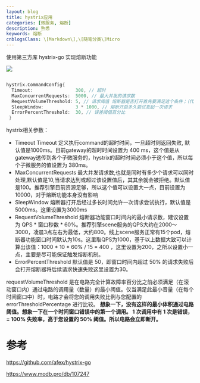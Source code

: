 ```yaml
---
layout: blog
title: hystrix应用
categories: [微服务, 熔断]
description: 熟悉
keywords: 熔断
cnblogsClass: \[Markdown\],\[随笔分类\]Micro
---
```


使用第三方库 hystrix-go 实现熔断功能

![](https://s2.loli.net/2022/07/20/Ac5n7DWKvqtH2Rs.png)


```go

hystrix.CommandConfig{
  Timeout:                300, // 超时
  MaxConcurrentRequests:  5000, // 最大并发的请求数
  RequestVolumeThreshold: 5, // 请求阈值 熔断器是否打开首先要满足这个条件；（代码中写死了）内请求数量，达到这个请求数量后再根据错误率判断是否要开启熔断；这里的设置表示至少有5个请求才进行ErrorPercentThreshold错误百分比计算，统计10s
  SleepWindow:            3 * 1000, // 熔断开启多久尝试发起一次请求
  ErrorPercentThreshold:  30, // 误差阈值百分比
 }
```

hystrix相关参数：
- Timeout
Timeout 定义执行command的超时时间，一旦超时则返回失败, 默认值是1000ms。目前gateway的超时时间设置为 400 ms，这个值是从gateway透传到各个子微服务的，hystrix的超时时间必须小于这个值，所以每个子微服务的值设置为 380ms。
- MaxConcurrentRequests
最大并发请求数,也就是同时有多少个请求可以同时处理,默认值是10,当请求达到或超过该设置值后，其其余就会被拒绝。默认值是100。推荐引擎目前资源足够，所以这个值可以设置大一点，目前设置为10000，对于熔断功能本身没有影响
- SleepWindow
熔断器打开后经过多长时间允许一次请求尝试执行，默认值是 5000ms。这里设置为3000ms
- RequestVolumeThreshold
熔断器功能窗口时间内的最小请求数，建议设置为 QPS * 窗口秒数 * 60%。推荐引擎scene服务的QPS大约在2000～3000，凌晨3点左右为最低，大约800。线上scene服务正常有15个pod，熔断器功能窗口时间默认为10s。这里取QPS为1000，基于以上数据大致可以计算出该值：1000 * 10 * 60% / 15 = 400 ，这里设置为200，之所以设置小一点，主要是尽可能保证触发熔断机制。
- ErrorPercentThreshold
默认值是 50，即窗口时间内超过 50% 的请求失败后会打开熔断器将后续请求快速失败这里设置为30。

requestVolumeThreshold 是在电路完全计算故障率百分比之前必须满足（在滚动窗口内）通过电路的调用量（数量）的最小阈值。仅当满足此最小音量（在每个时间窗口中）时，电路才会将您的调用失败比例与您配置的 errorThresholdPercentage 进行比较。
**想象一下，没有这样的最小体积通过电路阈值。想象一下在一个时间窗口错误中的第一个调用。 1 次调用中有 1 次是错误，= 100% 失败率，高于您设置的 50% 阈值。所以电路会立即断开。**

# 参考

https://github.com/afex/hystrix-go

https://www.modb.pro/db/107247
